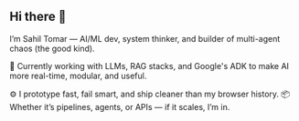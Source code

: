 ## Hi there 👋
I’m Sahil Tomar — AI/ML dev, system thinker, and builder of multi-agent chaos (the good kind).

🧠 Currently working with LLMs, RAG stacks, and Google's ADK to make AI more real-time, modular, and useful.

⚙️ I prototype fast, fail smart, and ship cleaner than my browser history.
📦 Whether it’s pipelines, agents, or APIs — if it scales, I’m in.
<!--
**dev-S-t/dev-S-t** is a ✨ _special_ ✨ repository because its `README.md` (this file) appears on your GitHub profile.

Here are some ideas to get you started:

- 🔭 I’m currently working on ...
- 🌱 I’m currently learning ...
- 👯 I’m looking to collaborate on ...
- 🤔 I’m looking for help with ...
- 💬 Ask me about ...
- 📫 How to reach me: ...
- 😄 Pronouns: ...
- ⚡ Fun fact: ...
-->
